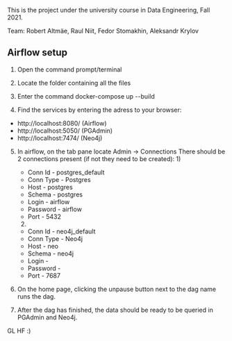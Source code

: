 This is the project under the university course in Data Engineering, Fall 2021.

Team: Robert Altmäe, Raul Niit, Fedor Stomakhin, Aleksandr Krylov

## Airflow setup

1) Open the command prompt/terminal

2) Locate the folder containing all the files

3) Enter the command
    docker-compose up --build

4) Find the services by entering the adress to your browser:
* http://localhost:8080/ (Airflow)
* http://localhost:5050/ (PGAdmin)
* http://localhost:7474/ (Neo4j)

5) In airflow, on the tab pane locate Admin -> Connections
There should be 2 connections present (if not they need to be created):
    1) 
    * Conn Id - postgres_default
    * Conn Type - Postgres
    * Host - postgres
    * Schema - postgres
    * Login - airflow
    * Password - airflow
    * Port - 5432

    2)
    * Conn Id - neo4j_default
    * Conn Type - Neo4j
    * Host - neo
    * Schema - neo4j
    * Login - 
    * Password - 
    * Port - 7687

6) On the home page, clicking the unpause button next to the dag name runs the dag.

7) After the dag has finished, the data should be ready to be queried in PGAdmin and Neo4j.

GL HF :)
